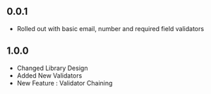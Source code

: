## 0.0.1

* Rolled out with basic email, number and required field validators

## 1.0.0

* Changed Library Design
* Added New Validators
* New Feature : Validator Chaining